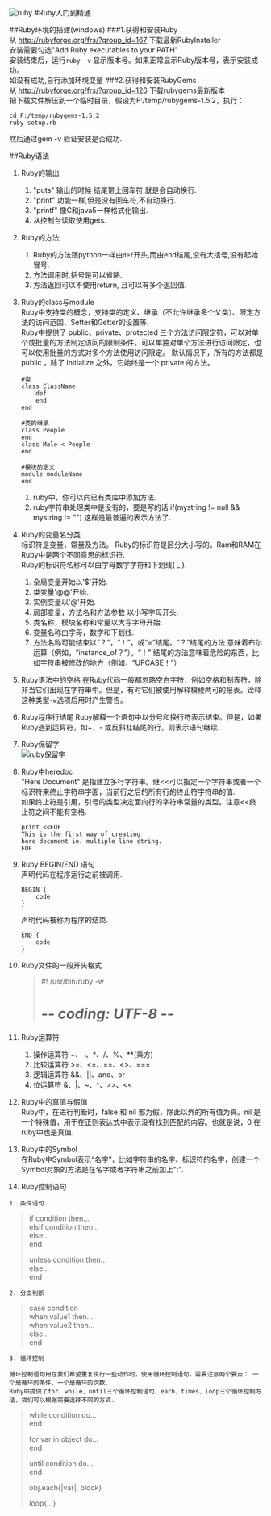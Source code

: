 ![ruby](http://i.imgur.com/YyupAwF.jpg)
#Ruby入门到精通

##Ruby环境的搭建(windows)
###1.获得和安装Ruby  
从 http://rubyforge.org/frs/?group_id=167 下载最新RubyInstaller    
安装需要勾选"Add Ruby executables to your PATH"  
安装结束后，运行`ruby -v` 显示版本号。如果正常显示Ruby版本号，表示安装成功。  
如没有成功,自行添加环境变量
###2.获得和安装RubyGems  
从 http://rubyforge.org/frs/?group_id=126 下载rubygems最新版本  
把下载文件解压到一个临时目录，假设为F:/temp/rubygems-1.5.2，执行：  

	cd F:/temp/rubygems-1.5.2  
	ruby setup.rb
  
然后通过gem -v 验证安装是否成功.  


##Ruby语法

1. Ruby的输出  
	1. "puts" 输出的时候 结尾带上回车符,就是会自动换行.   
	2. "print" 功能一样,但是没有回车符,不自动换行.   
	3. "printf" 像C和java5一样格式化输出.  
	4. 从控制台读取使用gets.  
2. Ruby的方法
	1. Ruby的方法跟python一样由`def`开头,而由end结尾,没有大括号,没有起始冒号.  
	2. 方法调用时,括号是可以省略.
    3. 方法返回可以不使用return, 且可以有多个返回值.
3. Ruby的class与module  
	Ruby中支持类的概念，支持类的定义、继承（不允许继承多个父类）、限定方法的访问范围、Setter和Getter的设置等.  
	Ruby中提供了 public、private、protected 三个方法访问限定符，可以对单个或批量的方法制定访问的限制条件。可以单独对单个方法进行访问限定，也可以使用批量的方式对多个方法使用访问限定。
    默认情况下，所有的方法都是 public ，除了 initialize 之外，它始终是一个 private 的方法。  

	```
	#类
	class ClassName  
		def   
		end  
	end  
	
	#类的继承   
	class People   
	end  
	class Male < People  
	end 
	 
	#模块的定义
	module moduleName  
	end  
	```   
    
	1. ruby中，你可以向已有类库中添加方法.  
	2. ruby字符串处理类中是没有的，要是写的话 if(mystring != null && mystring != "")  这样是最普遍的表示方法了.
 
4. Ruby的变量名分类  
	标识符是变量，常量及方法。 Ruby的标识符是区分大小写的。Ram和RAM在Ruby中是两个不同意思的标识符.    
	Ruby的标识符名称可以由字母数字字符和下划线( _ ).  
	1. 全局变量开始以'$'开始.  
	2. 类变量'@@'开始.  
	3. 实例变量以'@'开始.
	4. 局部变量，方法名和方法参数 以小写字母开头.  
	5. 类名称，模块名称和常量以大写字母开始.  
	6. 变量名称由字母，数字和下划线.  
	7. 方法名称可能结束以“？”，“！”，或“=”结尾。“？”结尾的方法 意味着布尔运算（例如，“in​​stance_of？”）。“！” 结尾的方法意味着危险的东西，比如字符串被修改的地方（例如，“UPCASE！”）
5. Ruby语法中的空格
	在Ruby代码一般都忽略空白字符，例如空格和制表符，除非当它们出现在字符串中。但是，有时它们被使用解释模棱两可的报表。诠释这种类型`-w`选项启用时产生警告。  
6. Ruby程序行结尾
	Ruby解释一个语句中以分号和换行符表示结束。但是，如果Ruby遇到运算符，如+，- 或反斜杠结尾的行，则表示语句继续.
7. Ruby保留字  
	![ruby保留字](http://i.imgur.com/MYdgEt6.jpg)    
8. Ruby中heredoc  
	"Here Document" 是指建立多行字符串。继<<可以指定一个字符串或者一个标识符来终止字符串字面，当前行之后的所有行的终止符字符串的值.  
	如果终止符是引用，引号的类型决定面向行的字符串常量的类型。注意<<终止符之间不能有空格.
	```  
	print <<EOF   
    This is the first way of creating  
    here document ie. multiple line string.  
	EOF  
	```
9. Ruby BEGIN/END 语句   
	声明代码在程序运行之前被调用.  
	```
	BEGIN {
   		code
	}
	```
	声明代码被称为程序的结束. 
	```
	END {
   		code
	}
	```
10. Ruby文件的一般开头格式  

	> 	#! /usr/bin/ruby -w 
	> 	# -*- coding: UTF-8 -*-

11. Ruby运算符  
	1. 操作运算符 +、-、*、/、%、**(乘方)  
	2. 比较运算符 >=、<=、==、<>、===  
	3. 逻辑运算符 &&、||、and、or  
	4. 位运算符   &、|、~、^、>>、<<  

12. Ruby中的真值与假值  
	Ruby中，在进行判断时，false 和 nil 都为假，除此以外的所有值为真。nil 是一个特殊值，用于在正则表达式中表示没有找到匹配的内容。也就是说，0 在ruby中也是真值.  
13. Ruby中的Symbol  
	在Ruby中Symbol表示“名字”，比如字符串的名字、标识符的名字，创建一个Symbol对象的方法是在名字或者字符串之前加上":".  
14. Ruby控制语句  
		
> 

 	1. 条件语句  
 
> 	if condition then...  
> 	elsif condition then...  
> 	else...  
> 	end    
> 	   
> 	unless condition then...  
> 	else...  
> 	end    
 
	2. 分支判断  

> 	case condition  
> 	when value1 then...  
> 	when value2 then...   
> 	else...  
> 	end  

	3. 循环控制  

	循环控制语句用在我们希望重复执行一些动作时，使用循环控制语句，需要注意两个要点： 一个是循环的条件、一个是循环的次数.    
	Ruby中提供了for、while、until三个循环控制语句，each、times、loop三个循环控制方法，我们可以根据需要选择不同的方式.  

> 	while condition do...  
> 	end
> 
> 	for var in object do...  
> 	end
> 
> 	until condition do...  
> 	end
> 
> 	obj.each{|var|, block}  
> 
> 	loop{...}   

 